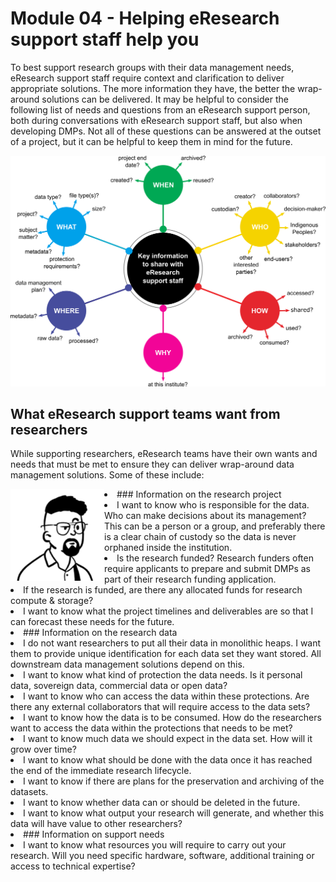 # Module 04 - Helping eResearch support staff help you

To best support research groups with their data management needs, eResearch support staff require context and clarification to deliver appropriate solutions. The more information they have, the better the wrap-around solutions can be delivered. It may be helpful to consider the following list of needs and questions from an eResearch support person, both during conversations with eResearch support staff, but also when developing DMPs. Not all of these questions can be answered at the outset of a project, but it can be helpful to keep them in mind for the future.

![The who, what, when, where, why, and how of data management](../figures/5Ws-eResearch-support-staff-draft-v2.png)

## What eResearch support teams want from researchers

While supporting researchers, eResearch teams have their own wants and needs that must be met to ensure they can deliver wrap-around data management solutions. Some of these include:

<p>
<img src="https://github.com/GenomicsAotearoa/data-management-resources/blob/main/docs/figures/Darryl-profile.png?raw=true" style="float:left;width:150px;" alt="Profile image of eResearch manager Darryl">
  
  <li>### Information on the research project</li>
  <li>I want to know who is responsible for the data. Who can make decisions about its management?  This can be a person or a group, and preferably there is a clear chain of custody so the data is never orphaned inside the institution.</li>
  <li>Is the research funded? Research funders often require applicants to prepare and submit DMPs as part of their research funding application.</li>
  <li>If the research is funded, are there any allocated funds for research compute & storage?</li>
  <li>I want to know what the project timelines and deliverables are so that I can forecast these needs for the future.</li>

  <li>###  Information on the research data</li>
  <li>I do not want researchers to put all their data in monolithic heaps. I want them to provide unique identification for each data set they want stored. All downstream data management solutions depend on this.</li>
  <li>I want to know what kind of protection the data needs. Is it personal data, sovereign data, commercial data or open data?</li>
  <li>I want to know who can access the data within these protections. Are there any external collaborators that will require access to the data sets?</li>
  <li>I want to know how the data is to be consumed. How do the researchers want to access the data within the protections that needs to be met?</li>
  <li>I want to know much data we should expect in the data set. How will it grow over time?</li>
  <li>I want to know what should be done with the data once it has reached the end of the immediate research lifecycle.</li>
  <li>I want to know if there are plans for the preservation and archiving of the datasets.</li>
  <li>I want to know whether data can or should be deleted in the future.</li>
  <li>I want to know what output your research will generate, and whether this data will have value to other researchers?</li>

  <li>###  Information on support needs</li>
  <li>I want to know what resources you will require to carry out your research. Will you need specific hardware, software, additional training or access to technical expertise?</li>

</p>
